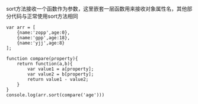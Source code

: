 sort方法接收一个函数作为参数，这里嵌套一层函数用来接收对象属性名，其他部分代码与正常使用sort方法相同
```
var arr = [
    {name:'zopp',age:0},
    {name:'gpp',age:18},
    {name:'yjj',age:8}
];

function compare(property){
    return function(a,b){
        var value1 = a[property];
        var value2 = b[property];
        return value1 - value2;
    }
}
console.log(arr.sort(compare('age')))
```